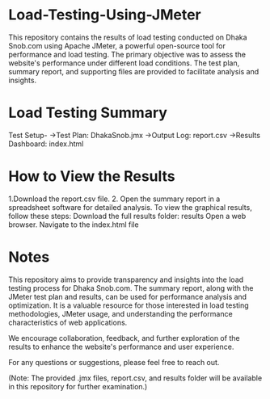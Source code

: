 # Load-Testing-Using-JMeter
This repository contains the results of load testing conducted on Dhaka Snob.com using Apache JMeter, a powerful open-source tool for performance and load testing. The primary objective was to assess the website's performance under different load conditions. The test plan, summary report, and supporting files are provided to facilitate analysis and insights.

# Load Testing Summary
Test Setup-
->Test Plan: DhakaSnob.jmx
->Output Log: report.csv
->Results Dashboard: index.html

# How to View the Results
1.Download the report.csv file.
2. Open the summary report in a spreadsheet software for detailed analysis.
To view the graphical results, follow these steps:
Download the full results folder: results
Open a web browser.
Navigate to the index.html file

# Notes
This repository aims to provide transparency and insights into the load testing process for Dhaka Snob.com. The summary report, along with the JMeter test plan and results, can be used for performance analysis and optimization. It is a valuable resource for those interested in load testing methodologies, JMeter usage, and understanding the performance characteristics of web applications.

We encourage collaboration, feedback, and further exploration of the results to enhance the website's performance and user experience.

For any questions or suggestions, please feel free to reach out.

(Note: The provided .jmx files, report.csv, and results folder will be available in this repository for further examination.)

